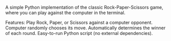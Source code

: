 A simple Python implementation of the classic Rock-Paper-Scissors game, where you can play against the computer in the terminal.

Features:
  Play Rock, Paper, or Scissors against a computer opponent.
  Computer randomly chooses its move.
  Automatically determines the winner of each round.
  Easy-to-run Python script (no external dependencies).

